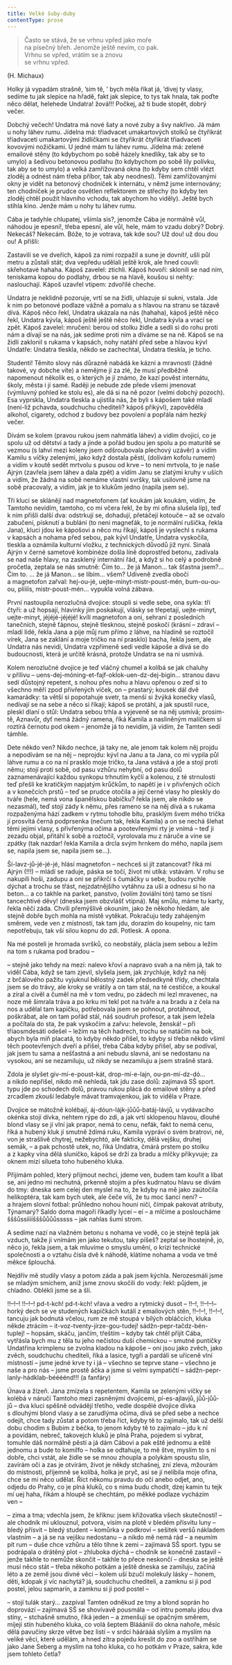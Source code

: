 ```yaml
---
title: Velké šuby-duby
contentType: prose
---
```


<section>

> Často se stává, že se vrhnu vpřed jako moře  
> na písečný břeh. Jenomže ještě nevím, co pak.  
> Vrhnu se vpřed, vrátím se a znovu  
> se vrhnu vpřed.

(H. Michaux)

Holky já vypadám strašně, ’sim tě, ’ bych měla říkat já, ’divej ty vlasy, sedíme tu jak slepice na hřadě, fakt jak slepice, to tys tak hnala, tak poďte něco dělat, helehede Undatra! žová!!! Počkej, až ti bude stopět, dobrý večer.

Dobchý večech! Undatra má nové šaty a nové zuby a švy nakřivo. Já mám u nohy láhev rumu. Jídelna má: třiadvacet umakartových stolků se čtyřikrát třiadvaceti umakartovými židličkami se čtyřikrát čtyřikrát třiadvaceti kovovými nožičkami. U jedné mám tu láhev rumu. Jídelna má: zelené emailové stěny (to kdybychom po sobě házely knedlíky, tak aby se to umylo) a šedivou betonovou podlahu (to kdybychom po sobě lily polívku, tak aby se to umylo) a velká zamřížovaná okna (to kdyby sem chtěl vlézt zloděj a odnést nám třeba příbor, tak aby neodnesl). Těmi zamřížovanými okny je vidět na betonový chodníček k internátu, v němž jsme internovány; ten chodníček je prudce osvětlen reflektorem ze střechy (to kdyby ten zloděj chtěl použít hlavního vchodu, tak abychom ho viděly). Ještě bych stihla kino. Jenže mám u nohy tu láhev rumu.

Cába je tadyhle chlupatej, všimla sis?, jenomže Cába je normálně vůl, náhodou je epesní!, třeba epesní, ale vůl, hele, mám to vzadu dobrý? Dobrý. Nekecáš? Nekecám. Bóže, to je votrava, tak kde sou? Už dou! už dou dou ou! A přišli:

Zastavili se ve dveřích, kápoš za nimi rozpažil a sune je dovnitř, ušli půl metru a zůstali stát; dva vepředu udělali ještě krok, ale hned couvli: skřehotavé hahaha. Kápoš zavelel: ztichli. Kápoš hovoří: sklonili se nad ním, teniskama kopou do podlahy, drbou se na hlavě, koušou si nehty: naslouchají. Kápoš uzavřel vtipem: zdvořilé cheche.

Undatra je neklidně pozoruje, vrtí se na židli, uhlazuje si sukni, vstala. Jde k nim po betonové podlaze vážně a pomalu a s hlavou na stranu se tázavě dívá. Kápoš něco řekl, Undatra ukázala na nás (hahaha), kápoš ještě něco řekl, Undatra kývla, kápoš ještě ještě něco řekl, Undatra kývla a vrací se zpět. Kápoš zavelel: mručení: berou od stolku židle a sedli si do rohu proti nám a dívají se na nás, jak sedíme proti nim a díváme se na ně. Kápoš se na židli zaklonil s rukama v kapsách, nohy natáhl před sebe a hlavou kývl Undatře: Undatra tleskla, někdo se zachechtal, Undatra tleskla, je ticho.

Studenti! Těmito slovy nás důrazně nabádá ke kázni a mravnosti (žádné takové, vy dobche víte) a nemějme jí za zlé, že musí předběžně napomenout několik es, o kterých je jí známo, že kazí pověst internátu, školy, města i jí samé. Raději je nebude zde přede všemi jmenovat (výmluvný pohled ke stolu es), ale dá si na ně pozor (velmi dobchý pozoch). Esa vyprskla, Undatra tleskla a ujistila nás, že byli s kápošem také mladí (není-liž pchavda, soudchuchu chediteli? kápoš přikývl), zapověděla alkohol, cigarety, odchod z budovy bez povolení a popřála nám hezký večer.

Dívám se kolem (pravou rukou jsem nahmátla láhev) a vidím dvojici, co je spolu už od dětství a tady a jinde a pořád budou jen spolu a po maturitě se vezmou (s lahví mezi koleny jsem odšroubovala plechový uzávěr) a vidím Kamilu s víčky zelenými, jako když dostala pěstí, (dolívám kofolu rumem) a vidím v koutě sedět mrtvolu s pusou od krve – to není mrtvola, to je naše Ajrýn (zavřela jsem láhev a dala zpět) a vidím Janu se zlatými kruhy v uších a vidím, že žádná na sobě nemáme vlastní svršky, tak usilovně jsme na sobě pracovaly, a vidím, jak je to klukům jedno (napila jsem se).

Tři kluci se sklánějí nad magnetofonem (ať koukám jak koukám, vidím, že Tamtoho nevidím, tamtoho, co mi včera řekl, že by mi ofina slušela líp), teď k nim přišli další dva: odstrkují se, dohadují, přetáčejí kotouče – až se ozvalo zabučení, písknutí a bublání (to neni magneťák, to je normální rušička, řekla Jana), kluci jdou ke kápošovi a něco mu říkají, kápoš je vyslechl s rukama v kapsách a nohama před sebou, pak kývl Undatře, Undatra vyskočila, tleskla a oznámila kulturní vložku, z technických důvodů již nyní. Sinalá Ajrýn v černé sametové kombinéze došla líně doprostřed betonu, zadívala se nad naše hlavy, na zasklený internátní řád, a když si ho celý a podrobně pročetla, zeptala se nás smutně: Čím to… že já Manon… tak šťastna jsem?… Čím to. … že já Manon… se líbím… všem? Udiveně zvedla obočí a magnetofon zařval: hej-ou-jé, uejte-minyt-mistr-poust-mén, bum-ou-ou-ou, plíííís, mistr-poust-mén… vypukla volná zábava.

První nastoupila nerozlučná dvojice: stoupli si vedle sebe, ona sykla: tři čtyři: a už hopsají, hlavinky jim poskakují, vlásky se třepetají, uejte-minyt, uejte-minyt, jéjéjé-jéjéjé! kvílí magnetofon a oni, sehraní z posledních tanečních, stejně ťápnou, stejně tlesknou, stejně poskočí (krásní – zdraví – mladí lidé, řekla Jana a pije můj rum přímo z láhve, na hladině se roztočil vírek, Jana se zaklání a moje tričko na ní prasklo) bacha, řekla jsem, ale Undatra nás nevidí, Undatra vzpřímeně sedí vedle kápoše a dívá se do budoucnosti, která je určitě krásná, protože Undatra se na ni usmívá.

Kolem nerozlučné dvojice je teď vláčný chumel a kolíbá se jak chaluhy v přílivu – uens-dej-móning-et-fajf-oklok-uen-dz-dej-bigin… stranou davu sedí důstojný repetent, s nohou přes nohu a hlavu opřenou o zeď si to všechno měří zpod přivřených víček, on – prastarý; kousek dál dvě kamarádky: ta větší si popotahuje svetr, ta menší si žvýká konečky vlasů, nedívají se na sebe a něco si říkají; kápoš se protáhl, a jak spustil ruce, pleskl dlaní o stůl: Undatra sebou trhla a vyjeveně se na něj usmívá; prosim-tě, Aznavůr, dyť nemá žádný ramena, říká Kamila a nasliněným malíčkem si roztírá černotu pod okem – jenomže já to nevidím, já vidím, že Tamten sedí támhle.

Dete někdo ven? Nikdo nechce, já taky ne, ale jenom tak kolem něj projdu a nepodívám se na něj – neprojdu: kývl na Janu a ta Jana, co mi vypila půl láhve rumu a co na ní prasklo moje tričko, ta Jana vstává a jde a stojí proti němu; stojí proti sobě, od pasu vzhůru nehybní, od pasu dolů zaznamenávající každou synkopu trhnutím kyčlí a kolenou, z té strnulosti teď přešli ke kratičkým napjatým krůčkům, to napětí je i v přivřených očích a v konečcích prstů – teď se prudce otočila a její černé vlasy ho pleskly do tváře (hele, nemá vona španělskou babičku? řekla jsem, ale nikdo se nezasmál), teď stojí zády k němu, přes rameno se na něj dívá a s rukama rozpaženýma hází zadkem v rytmu tohodle bítu, prasklým švem mého trička jí prosvítá černá podprsenka (nečum tak, řekla Kamila) a on se nechá šlehat těmi jejími vlasy, s přivřenýma očima a pootevřenými rty je vnímá – teď ji zezadu objal, přitáhl k sobě a roztočil, vyrolovala mu z náruče a vine se zpátky (tak nazdar! řekla Kamila a drcla svým hrnkem do mého, napila jsem se, napila jsem se, napila jsem se…).

Ší-lavz-jů-jé-jé-jé, hlásí magnetofon – nechceš si jít zatancovat? říká mi Ajrýn (!!!) – mládí se raduje, páska se točí, život mi utíká: vstávám. V rohu se nakupili hoši, zadupu a oni se přikrčí s čumáčky u sebe, budou rychle dýchat a trochu se třást, nejzdatnějšího vytáhnu za uši a odnesu si ho na beton… a co takhle na parket, panstvo, (volím žoviální tón) tamo se tísní tancechtivé děvy! (dneska jsem obzvlášť vtipná). Maj smůlu, máme tu karty, řekla něčí záda. Chvíli přemýšlivě okouním, jako že někoho hledám, ale stejně dobře bych mohla na místě vytěkat. Pokračuju tedy zahájeným směrem, vede ven z místnosti, tak tam jdu, dorazím do koupelny, nic tam nepotřebuju, tak vší silou kopnu do zdi. Potlesk. A opona.

Na mé posteli je hromada svršků, co neobstály, plácla jsem sebou a ležím na tom s rukama pod bradou –

– stejně jako tehdy na mezi: nalevo křoví a napravo svah a na něm já, tak to viděl Cába, když se tam zjevil, slyšela jsem, jak zrychluje, když na něj z brčálového pažitu vyjuknul bělostný zadek předsedkyně třídy, chechtala jsem se do trávy, ale kroky se vrátily a on tam stál, na té cestičce, a koukal a zíral a civěl a čuměl na mě v tom vedru, po zádech mi lezl mravenec, na noze mě šimrala tráva a po krku mi tekl pot na tváře a na bradu a z čela na nos a udělal tam kapičku, potřebovala jsem se pohnout, protáhnout, poškrábat, ale on tam pořád stál, náš soudruh profesor, a tak jsem ležela a počítala do sta, že pak vyskočím a zařvu: helevole, ženská! – při třiaosmdesáti odešel – ležím na těch hadrech, trochu se natáčím na bok, abych byla míň placatá, to kdyby někdo přišel, to kdyby si třeba někdo všiml těch pootevřených dveří a přišel, třeba Cába kdyby přišel, aby se podíval, jak jsem tu sama a nešťastná a ani nebudu slavná, ani se nedostanu na vysokou, ani se nezamiluju, už nikdy se nezamiluju a jsem strašně stará.

Zdola je slyšet giv-mí-e-poust-kát, drop-mí-e-lajn, ou-pn-mí-dz-dó… a nikdo nepřišel, nikdo mě nehledá, tak jdu zase dolů: zajímavá SŠ sport. typu jde po schodech dolů, pravou rukou plácá do emailové stěny a před zrcadlem zkouší ledabyle mávat tramvajenkou, jak to viděla v Praze.

Dvojice se mátožně kolébají, áj-dóun-lájk-jůůů-batáj-lávjů, u vydávacího okénka stojí dívka, nehtem rýpe do zdi, a jak vrtí sklopenou hlavou, dlouhé blond vlasy se jí vlní jak prapor, nemá to cenu, nefák, fakt to nemá cenu, říká a hubený kluk jí smutně ždímá ruku, Kamila vypráví o svém bratrovi, né, von je strašlivě chytrej, nežebychtó, ale fakticky, dělá vejšku, druhej semák, – a pak pchostě utek, no, říká Undatra, čmárá prstem po stolku a z kapky vína dělá sluníčko, kápoš se drží za bradu a mlčky přikyvuje; za oknem mizí silueta toho hubeného kluka.

Přijímám pohled, který přijmout nechci, jdeme ven, budem tam kouřit a líbat se, ani jedno mi nechutná, prkenně stojím a přes kudrnatou hlavu se dívám do tmy: dneska sem celej den myslel na to, že kdyby na mě jako zaútočila helikoptéra, tak kam bych utek, ale čeče víš, že tu moc šancí neni? – a hrajem slovní fotbal: průhledno nohou houni ničí, čímpak pakovat atributy, Týnamarý? Saldo doma magoří říkadly lyceí – eí – a mlčíme a posloucháme šššůssííííšššůůůůsssss – jak nahlas šumí strom.

A sedíme nazí na vlažném betonu s nohama ve vodě, co je stejně teplá jak vzduch, takže ji vnímám jen jako tekutou, taky píšeš? zeptal se lhostejně, jo, něco jo, řekla jsem, a tak mluvíme o smyslu umění, o krizi technické společnosti a o vztahu čísla dvě k náhodě, klátíme nohama a voda ve tmě měkce šplouchá.

Nejdřív mě studily vlasy a potom záda a pak jsem kýchla. Nerozesmáli jsme se mladým smíchem, aniž jsme znovu skočili do vody: řekl: půjdem, je chladno. Oblékli jsme se a šli.

!!–!–! !!–!–! pd-t-kch! pd-t-kch! vřava a vedro a rytmický dusot – !!–!, !!–!–!– horký dech se ve studených kapičkách kutálí z emailových stěn, !!–!–!, !!–!–!, tancuju jak bodnutá včelou, rum ze mě stoupá v bílých obláčcích, kluka někde ztrácím – it-voz-tventy-jírze-gou-tudej! sádžn-pepr-tačdz-bén-tuplej! – hopsám, skáču, jančím, třeštím – kdyby tak chtěl přijít Cába, vytřásla bych mu z těla tu jeho nečistou duši chemickou – smutné puntíčky Undatřina krimplenu se zvolna kladou na kápoše – oni jsou jako zvěch, jako zvěch, soudchuchu chediteli, říká a lasice, tygři a pardáli se uříceně vlní místností – jsme jedné krve ty i já – všechno se teprve stane – všechno je naše a pro nás – jsme prostě áčka a jsme si velmi sympatičtí – sádžn-pepr-lanly-hádklab-béééénd!!! (a fanfáry)

</section>

<section>

Únava a žízeň. Jana zmizela s repetentem, Kamila se zelenými víčky se kolébá v náručí Tamtoho mezi zasněnými dvojicemi, pí-es-ajlavjů, jůů-jůů-jů – dva kluci spěšně odvádějí třetího, vedle dospělé dvojice dívka s dlouhými blond vlasy a se zarudlýma očima, dívá se před sebe a nechce odejít, chce tady zůstat a potom třeba říct, kdyby tě to zajímalo, tak už delší dobu chodim s Bubim z béčka, to jenom kdyby tě to zajímalo – jdu k ní a povídám, nebreč, takovejch kluků je plná Praha, pojedem si vybrat, tomuhle dáš normálně pěstí a já dám Cábovi a pak eště jednomu a eště jednomu a bude to komilfo – holka se odtahuje, to mě štve, myslím to s ní dobře, chci vstát, ale židle se se mnou zhoupla a polykám spoustu slin, zavírám oči a zas je otvírám, život je někdy stchašnej, zní zleva, mžourám do místnosti, příjemně se kolíbá, holka je pryč, asi se jí nelíbila moje ofina, chce se mi něco udělat. Říct někomu pravdu do očí anebo odjet, ano, odjedu do Prahy, co je plná kluků, co s nima budu chodit, dzej kamin tu tejk mí uej haha, říkám a hloupě se chechtám, po měkké podlaze vycházím ven –

– zima a tma; vdechla jsem, že křiknu: jsem křižovatka všech skutečností! – ale chodník mi uklouznul, potvora, visím na plotě v bledém přísvitu luny – bledý přísvit – bledý student – komůrka v podkroví – sešitek veršů nákladem vlastním – a já se na vejšku nedostanu – a nikdo mě nemá rád – a neumím pít rum – duše chce vzhůru a tělo tíhne k zemi – zajímavá SŠ sport. typu se podrápala o drátěný plot – zhluboka dýchá – chodník se konečně zastavil – jenže takhle to nemůže skončit – takhle to přece neskončí – dneska se ještě musí něco stát – třeba někoho potkám a ještě dneska se zamiluju, začíná léto a ze země jsou divné věci – kolem uší bzučí molekuly lásky – honem, děti, kdopak jí víc nachytá? já, soudchuchu chediteli, a zamknu si ji pod postel, jelou sapmarín, a zamknu si ji pod postel –

– stojí tulák starý… zazpíval Tamten odněkud ze tmy a blond soprán ho doprovází – zajímavá SŠ se shovívavě pousmála – od intru pomalu jdou dva stíny, – stchašně smutno, říká jeden – a zmenšují se opačným směrem, míjejí stín hubeného kluka, co volá šeptem Blááánííí do okna nahoře, měsíc dělá pavučiny skrze větve bez listí – v srdci háárááá slyším a myslím na veliké věci, které udělám, a hned zítra pojedu kreslit do zoo a ostříhám se jako Jane Seberg a myslím na toho kluka, co ho potkám v Praze, sakra, kde jsem tohleto četla?

</section>

